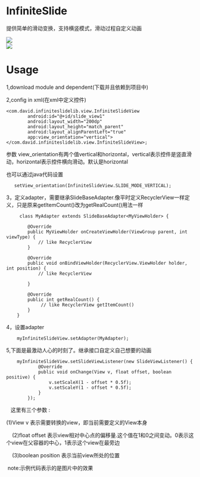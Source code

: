 # InfiniteSlide
提供简单的滑动变换，支持横竖模式，滑动过程自定义动画

![](http://upload-images.jianshu.io/upload_images/2440045-74696d8634d15b3b.gif?imageMogr2/auto-orient/strip)	
![](http://upload-images.jianshu.io/upload_images/2440045-4b9a8a79672cada9.gif?imageMogr2/auto-orient/strip)

# Usage
1,download module and dependent(下载并且依赖到项目中)
  
2,config in xml(在xml中定义控件)
```
<com.david.infiniteslidelib.view.InfiniteSlideView
        android:id="@+id/slide_view1"
        android:layout_width="200dp"
        android:layout_height="match_parent"
        android:layout_alignParentLeft="true"
        app:view_orientation="vertical"></com.david.infiniteslidelib.view.InfiniteSlideView>;
```
              
参数 view_orientation有两个值vertical和horizontal，vertical表示控件是竖直滑动，horizontal表示控件横向滑动。默认是horizontal

也可以通过java代码设置
```
   setView_orientation(InfiniteSlideView.SLIDE_MODE_VERTICAL);
```
 
 3，定义adapter，需要继承SlideBaseAdapter.像平时定义RecyclerView一样定义，只是原来getItemCount()改为getRealCount()用法一样
```
     class MyAdapter extends SlideBaseAdapter<MyViewHolder> {

        @Override
        public MyViewHolder onCreateViewHolder(ViewGroup parent, int viewType) {
            // like RecyclerView
        }

        @Override
        public void onBindViewHolder(RecyclerView.ViewHolder holder, int position) {
            // like RecyclerView
           
        }

        @Override
        public int getRealCount() {
             // like RecyclerView getItemCount()
        }
    }
```
     
 4，设置adapter
```
    myInfiniteSlideView.setAdapter(MyAdapter);
```
    
 5,下面是最激动人心的时刻了。继承接口自定义自己想要的动画
```
    myInfiniteSlideView.setSlideViewListener(new SlideViewListener() {
            @Override
            public void onChange(View v, float offset, boolean positive) {
                v.setScaleX(1 - offset * 0.5f);
                v.setScaleY(1 - offset * 0.5f);
            }
        });
```
    这里有三个参数 :<p>
      (1)View v 表示需要转换的view，即当前需要定义的View本身<p>
      (2)float offset 表示view相对中心点的偏移量.这个值在1和0之间变动。0表示这个view在父容器的中心，1表示这个view在最旁边<p>
      (3)boolean position 表示当前view所处的位置<p>

  note:示例代码表示的是图片中的效果
    
    
      
    
  
